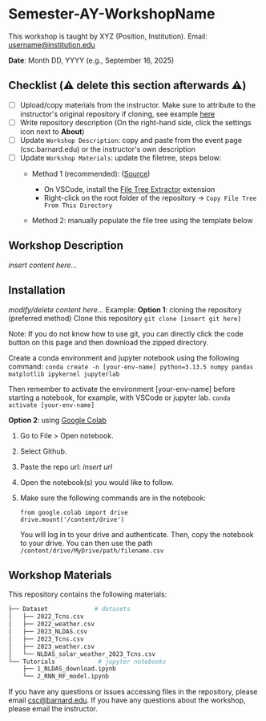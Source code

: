 # Semester-AY-WorkshopName

This workshop is taught by XYZ (Position, Institution). Email: username@institution.edu

**Date**: Month DD, YYYY (e.g., September 16, 2025)

Checklist (⚠️ delete this section afterwards ⚠️)
---------------
- [ ] Upload/copy materials from the instructor. Make sure to attribute to the instructor's original repository if cloning, see example [here](https://github.com/barnardcsc/Fall-25-NASA-Space-Apps-2)
- [ ] Write repository description (On the right-hand side, click the settings icon next to **About**)
- [ ] Update `Workshop Description`: copy and paste from the event page (csc.barnard.edu) or the instructor's own description
- [ ] Update `Workshop Materials`: update the filetree, steps below:
  * Method 1 (recommended): ([Source](https://www.reddit.com/r/vscode/comments/1fmn6ye/made_a_vscode_extension_that_generate_a_file_tree/))

     * On VSCode, install the [File Tree Extractor](https://marketplace.visualstudio.com/items?itemName=Fuzionix.file-tree-extractor&ssr=false#overview) extension
     * Right-click on the root folder of the repository -> `Copy File Tree From This Directory`
  * Method 2: manually populate the file tree using the template below      

Workshop Description
---------------
*insert content here...*

Installation 
---------------
*modify/delete content here...*
Example:
**Option 1**: cloning the repository (preferred method)
Clone this repository
`git clone [insert git here]`

Note: If you do not know how to use git, you can directly click the code button on this page and then download the zipped directory.

Create a conda environment and jupyter notebook using the following command:
`conda create -n [your-env-name] python=3.13.5 numpy pandas matplotlib ipykernel jupyterlab`

Then remember to activate the environment [your-env-name] before starting a notebook, for example, with VSCode or jupyter lab.
`conda activate [your-env-name]`

**Option 2**: using [Google Colab](https://colab.research.google.com/)
1. Go to File > Open notebook.
2. Select Github.
3. Paste the repo url: *insert url*
4. Open the notebook(s) you would like to follow.
5. Make sure the following commands are in the notebook:
   ```
   from google.colab import drive
   drive.mount('/content/drive')
   ```

   You will log in to your drive and authenticate. Then, copy the notebook to your drive. You can then use the path `/content/drive/MyDrive/path/filename.csv`

Workshop Materials
---------------
This repository contains the following materials:

```bash
├── Dataset             # datasets
│   ├── 2022_Tcns.csv
│   ├── 2022_weather.csv
│   ├── 2023_NLDAS.csv
│   ├── 2023_Tcns.csv
│   ├── 2023_weather.csv
│   └── NLDAS_solar_weather_2023_Tcns.csv
└── Tutorials            # jupyter notebooks
    ├── 1_NLDAS_download.ipynb
    └── 2_RNN_RF_model.ipynb
```

If you have any questions or issues accessing files in the repository, please email csc@barnard.edu. If you have any questions about the workshop, please email the instructor.
